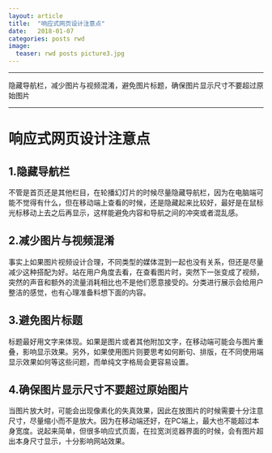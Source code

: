 ```yaml
---
layout: article
title:  "响应式网页设计注意点"
date:   2018-01-07
categories: posts rwd
image:
  teaser: rwd posts picture3.jpg
---
```

---
隐藏导航栏，减少图片与视频混淆，避免图片标题，确保图片显示尺寸不要超过原始图片

--------
# 响应式网页设计注意点
## 1.隐藏导航栏
不管是首页还是其他栏目，在轮播幻灯片的时候尽量隐藏导航栏，因为在电脑端可能不觉得有什么，但在移动端上查看的时候，还是隐藏起来比较好，最好是在鼠标光标移动上去之后再显示，这样能避免内容和导航之间的冲突或者混乱感。

## 2.减少图片与视频混淆
事实上如果图片视频设计合理，不同类型的媒体混到一起也没有关系，但还是尽量减少这种搭配为好。站在用户角度去看，在查看图片时，突然下一张变成了视频，突然的声音和额外的流量消耗相比也不是他们愿意接受的。分类进行展示会给用户整洁的感觉，也有心理准备料想下面的内容。

## 3.避免图片标题
标题最好用文字来体现。如果是图片或者其他附加文字，在移动端可能会与图片重叠，影响显示效果。另外，如果使用图片则要思考如何断句、排版，在不同使用端显示效果如何等这些问题，而单纯文字格局会更容易设置。

## 4.确保图片显示尺寸不要超过原始图片
当图片放大时，可能会出现像素化的失真效果，因此在放图片的时候需要十分注意尺寸，尽量缩小而不是放大。因为在移动端还好，在PC端上，最大也不能超过本身宽度。说起来简单，但很多响应式页面，在拉宽浏览器界面的时候，会有图片超出本身尺寸显示，十分影响网站效果。
